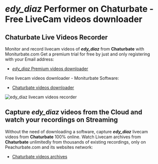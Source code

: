 # _edy_diaz_ Performer on Chaturbate - Free LiveCam videos downloader

## Chaturbate Live Videos Recorder

Monitor and record livecam videos of **_edy_diaz_** from **Chaturbate** with Moniturbate.com
Get a premium trial for free by just and only registering with your Email address:
* [_edy_diaz_ Premium videos downloader](https://moniturbate.com/request-demo-licence-key.html)

Free livecam videos downloader - Moniturbate Software:
* [Chaturbate videos downloader](https://moniturbate.com/moniturbate-download-software.html)

![_edy_diaz_ livecam videos recorder](https://peachurnet.com/templates/moniturbate-software.png)


## Capture _edy_diaz_ videos from the Cloud and watch your recordings on Streaming

Without the need of downloading a software, capture **_edy_diaz_** livecam videos from **Chaturbate** 100% online.
Watch Livecam archives from **Chaturbate** unlimitedly from thousands of existing recordings, only on Peachurbate.com and its websites network:
* [Chaturbate videos archives](https://peachurnet.com/)